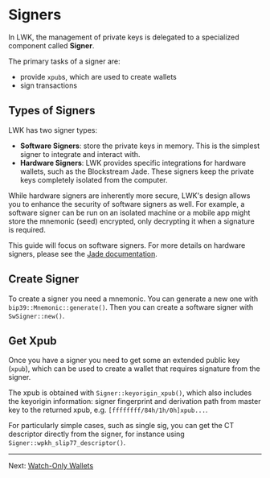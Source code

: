 # Signers
In LWK, the management of private keys is delegated to a specialized component called **Signer**.

The primary tasks of a signer are:
* provide `xpub`s, which are used to create wallets
* sign transactions

## Types of Signers
LWK has two signer types:
* **Software Signers**: store the private keys in memory. This is the simplest signer to integrate and interact with.
* **Hardware Signers**: LWK provides specific integrations for hardware wallets, such as the Blockstream Jade. These signers keep the private keys completely isolated from the computer.

While hardware signers are inherently more secure, LWK's design allows you to enhance the security of software signers as well. For example, a software signer can be run on an isolated machine or a mobile app might store the mnemonic (seed) encrypted, only decrypting it when a signature is required.

This guide will focus on software signers. For more details on hardware signers, please see the [Jade documentation](jade.md).

## Create Signer
To create a signer you need a mnemonic.
You can generate a new one with `bip39::Mnemonic::generate()`.
Then you can create a software signer with `SwSigner::new()`.

## Get Xpub
Once you have a signer you need to get some an extended public key (`xpub`),
which can be used to create a wallet that requires signature from the signer.

The xpub is obtained with `Signer::keyorigin_xpub()`, which also includes the keyorigin information: signer fingerprint and derivation path from master key to the returned xpub, e.g. `[ffffffff/84h/1h/0h]xpub...`.

For particularly simple cases, such as single sig, you can get the CT descriptor directly from the signer, for instance using `Signer::wpkh_slip77_descriptor()`.

----

Next: [Watch-Only Wallets](wollet.md)
